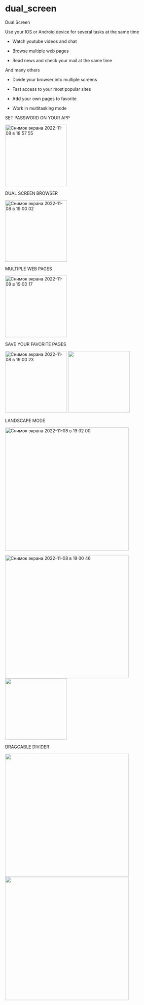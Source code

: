 # dual_screen


Dual Screen 

Use your IOS or Android device for several tasks at the same time

- Watch youtube videos and chat

- Browse multiple web pages

- Read news and check your mail at the same time

And many others


- Divide your browser into multiple screens

- Fast access to your most popular sites

- Add your own pages to favorite

- Work in multitasking mode

SET PASSWORD ON YOUR APP

<img width="200" alt="Снимок экрана 2022-11-08 в 18 57 55" src="https://user-images.githubusercontent.com/111867806/200573328-7f0cb241-32a2-47c3-b575-89df0bf8061c.png">  

DUAL SCREEN BROWSER

<img width="200" alt="Снимок экрана 2022-11-08 в 19 00 02" src="https://user-images.githubusercontent.com/111867806/200574191-7944fc8a-9081-45a0-b8a8-4082e251c9c7.png">    

MULTIPLE WEB PAGES

<img width="200" alt="Снимок экрана 2022-11-08 в 19 00 17" src="https://user-images.githubusercontent.com/111867806/200574401-73c39a8c-6b73-48e4-9a81-203ce4bb3e5e.png">    

SAVE YOUR FAVORITE PAGES

<img width="200" alt="Снимок экрана 2022-11-08 в 19 00 23" src="https://user-images.githubusercontent.com/111867806/200574633-0cf72f10-939c-428d-b5fb-01d0c07b5039.png"> <img src="https://user-images.githubusercontent.com/111867806/200572611-1fca1fb7-dffb-4343-9a97-fd74ab3c8c05.gif" width="200">

LANDSCAPE MODE

<img width="400" alt="Снимок экрана 2022-11-08 в 19 02 00" src="https://user-images.githubusercontent.com/111867806/200575005-83d5608e-5663-44b1-ab47-fc305118ac59.png">   

<img width="400" alt="Снимок экрана 2022-11-08 в 19 00 46" src="https://user-images.githubusercontent.com/111867806/200575243-1b26048a-173e-4ce4-84e3-a2afb8f30319.png"> <img src="https://user-images.githubusercontent.com/111867806/200572579-1abd3529-5271-40b8-8243-c98a5cb66145.gif" width="200"> 


DRAGGABLE DIVIDER

<img src="https://user-images.githubusercontent.com/111867806/200572650-7fc7e387-6923-40a2-9763-8a8bf5712d83.gif" width="400"> 

<img src="https://user-images.githubusercontent.com/111867806/200572627-03ce5428-d9fa-4790-be82-a3e5378249f5.gif" width="400">  












